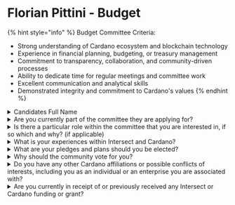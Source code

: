 # Florian Pittini - Budget

{% hint style="info" %}
Budget Committee Criteria:&#x20;

* Strong understanding of Cardano ecosystem and blockchain technology
* Experience in financial planning, budgeting, or treasury management
* Commitment to transparency, collaboration, and community-driven processes
* Ability to dedicate time for regular meetings and committee work
* Excellent communication and analytical skills
* Demonstrated integrity and commitment to Cardano's values
{% endhint %}

<details>

<summary>Candidates Full Name</summary>

Florian Pittini

</details>



<details>

<summary>Are you currently part of the committee they are applying for?</summary>

No

</details>



<details>

<summary>Is there a particular role within the committee that you are interested in, if so which and why? (if applicable)</summary>

No, happy to support the budget committee where I can.

</details>



<details>

<summary>What is your experiences within Intersect and Cardano?</summary>

I´m an active in Cardano since 2017 and leading NEWM since 2021 to bring RWA to Cardano.

</details>



<details>

<summary>What are your pledges and plans should you be elected?</summary>

With my background in accounting and VC, I want to create a budget that allows us to maximize the return on investment for ADA without sacrificing development, innovation or business development.

</details>



<details>

<summary>Why should the community vote for you?</summary>

My background and the fact that I am already ahead of our time as the initiator of 3UTxO should show that I care deeply about Cardano.

</details>



<details>

<summary>Do you have any other Cardano affiliations or possible conflicts of interests, including you as an individual or an enterprise you are associated with?</summary>

No yet.

</details>



<details>

<summary>Are you currently in receipt of or previously received any Intersect or Cardano funding or grant?</summary>

No

</details>
